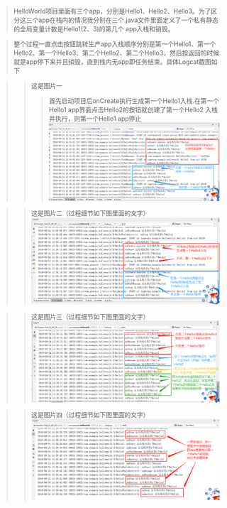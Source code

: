> HelloWorld项目里面有三个app，分别是Hello1、Hello2、Hello3。为了区分这三个app在栈内的情况我分别在三个.java文件里面定义了一个私有静态的全局变量计数是Hello1(2、3)的第几个 app入栈和销毁。

> 整个过程一直点击按钮跳转生产app入栈顺序分别是第一个Hello1、第一个Hello2、第一个Hello3、第二个Hello2、第二个Hello3，然后按返回的时候就是app停下来并且销毁，直到栈内无app即任务结束。具体Logcat截图如下

>> 这是图片一
>>> 首先启动项目后onCreate执行生成第一个Hello1入栈.在第一个Hello1 app界面点击Hello2的按钮就创建了第一个Hello2 入栈并执行，则第一个Hello1 app停止
![image](https://github.com/JMchricomi/2017118108__Andriod/blob/master/HelloWorld%E7%9A%84%E5%85%A5%E6%A0%88%E3%80%81%E9%94%80%E6%AF%81/11.png)

>> 这是图片二（过程细节如下图里面的文字）
![image](https://github.com/JMchricomi/2017118108__Andriod/blob/master/HelloWorld%E7%9A%84%E5%85%A5%E6%A0%88%E3%80%81%E9%94%80%E6%AF%81/22.png)

>> 这是图片三（过程细节如下图里面的文字）
![image](https://github.com/JMchricomi/2017118108__Andriod/blob/master/HelloWorld%E7%9A%84%E5%85%A5%E6%A0%88%E3%80%81%E9%94%80%E6%AF%81/33.png)

>> 这是图片四（过程细节如下图里面的文字）
![image](https://github.com/JMchricomi/2017118108__Andriod/blob/master/HelloWorld%E7%9A%84%E5%85%A5%E6%A0%88%E3%80%81%E9%94%80%E6%AF%81/44.png)
